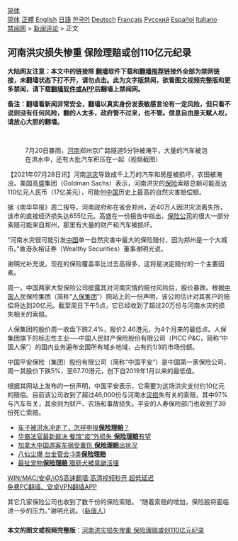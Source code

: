  <!-- 面包屑导航 --> <div class="breadcrumb"><!-- GTranslate: https://gtranslate.io/ -->  <div class="switcher notranslate">  <div class="selected">  <a href="#" onclick="return false;"> 简体</a>  </div>  <div class="option">  <a href="https://www.bannedbook.org" onclick="doGTranslate('zh-CN|zh-CN');jQuery('div.switcher div.selected a').html(jQuery(this).html());return false;" title="简体中文" class="nturl selected"> 简体</a>  <a href="https://www.bannedbook.org/zh-tw/" onclick="doGTranslate('zh-CN|zh-TW');jQuery('div.switcher div.selected a').html(jQuery(this).html());return false;" title="繁體中文" class="nturl"> 正體</a>  <a href="https://www.bannedbook.org/en/" onclick="doGTranslate('zh-CN|en');jQuery('div.switcher div.selected a').html(jQuery(this).html());return false;" title="English" class="nturl"> English</a>  <a href="https://www.bannedbook.org/ja/" onclick="doGTranslate('zh-CN|ja');jQuery('div.switcher div.selected a').html(jQuery(this).html());return false;" title="日本語" class="nturl"> 日語</a>  <a href="https://www.bannedbook.org/ko/" onclick="doGTranslate('zh-CN|ko');jQuery('div.switcher div.selected a').html(jQuery(this).html());return false;" title="한국어" class="nturl"> 한국어</a>  <a href="https://www.bannedbook.org/de/" onclick="doGTranslate('zh-CN|de');jQuery('div.switcher div.selected a').html(jQuery(this).html());return false;" title="Deutsch" class="nturl"> Deutsch</a>  <a href="https://www.bannedbook.org/fr/" onclick="doGTranslate('zh-CN|fr');jQuery('div.switcher div.selected a').html(jQuery(this).html());return false;" title="Français" class="nturl"> Français</a>  <a href="https://www.bannedbook.org/ru/" onclick="doGTranslate('zh-CN|ru');jQuery('div.switcher div.selected a').html(jQuery(this).html());return false;" title="Русский" class="nturl"> Русский</a>  <a href="https://www.bannedbook.org/es/" onclick="doGTranslate('zh-CN|es');jQuery('div.switcher div.selected a').html(jQuery(this).html());return false;" title="Español" class="nturl"> Español</a>  <a href="https://www.bannedbook.org/it/" onclick="doGTranslate('zh-CN|it');jQuery('div.switcher div.selected a').html(jQuery(this).html());return false;" title="Italiano" class="nturl"> Italiano</a>  </div>  </div>      <div class='breadcrumb-sub'><!-- Breadcrumb NavXT 6.3.0 --> <a href="https://www.bannedbook.org/" class="home">禁闻网</a> &gt; <a href="https://www.bannedbook.org/bnews/comments/" class="category">新闻评论</a> &gt; 正文</div></div><h2>河南洪灾损失惨重 保险理赔或创110亿元纪录</h2> <p class="notice"><b>大陆网友注意：本文中的链接除 <a href="https://github.com/bannedbook/fanqiang" >翻墙</a>软件下载和<a href="https://github.com/killgcd/justmysocks/blob/master/README.md">翻墙推荐</a>链接外全部为禁网链接，未翻墙状态下打不开，请勿点击。此为文字版禁闻，欲看图文视频完整版和更多禁闻，请下载<a href="https://github.com/bannedbook/fanqiang">翻墙软件或APP</a>后翻墙上禁闻网。</p><p>备注：翻墙看新闻非常安全，翻墙以真实身份发表敏感言论有一定风险，但只看不说则没有任何风险，翻的人太多，政府管不过来，也不管。信息自由是天赋人权，请放心大胆的翻墙。</b></p>  <div class="entry"> <br /> <figure><a href="https://i1.wp.com/upload-images-bucket-v64rleca837do.s3.eu-west-1.amazonaws.com/wp-content/uploads/2021/07/22172822/Screen-Shot-2021-07-22-at-13.27.16.png?fit=1664%2C1074&#038;ssl=1" data-caption="7月20日暴雨，河南郑州京广路隧道5分钟被淹平，大量的汽车被泡在洪水中，还有大批汽车积压在一起（视频截图）"></a><figcaption class="wp-caption-text">7月20日暴雨，<a href="https://www.bannedbook.org/bnews/tag/%e6%b2%b3%e5%8d%97/" class="st_tag internal_tag" rel="tag" title="标签 河南 下的日志">河南</a>郑州京广路隧道5分钟被淹平，大量的汽车被泡在洪水中，还有大批汽车积压在一起（视频截图）</figcaption></figure> <p>【2021年07月28日讯】河南<a href="https://www.bannedbook.org/bnews/tag/%e6%b4%aa%e7%81%be/" class="st_tag internal_tag" rel="tag" title="标签 洪灾 下的日志">洪灾</a>导致成千上万的汽车和房屋被损坏，农田被淹没。美国高盛集团（Goldman Sachs）表示，河南洪灾的<a href="https://www.bannedbook.org/bnews/tag/%E4%BF%9D%E9%99%A9/" class="st_tag internal_tag" rel="tag" title="标签 保险 下的日志">保险</a>索赔总额可能高达110亿元人民币（17亿美元），可能创<span class='wp_keywordlink_affiliate'><a href="https://www.bannedbook.org/" title="中国" target="_blank">中国</a></span>历史上最高的自然灾害赔偿额。</p> <p>据《南华早报》周二报导，河南政府称在省会郑州，近40万人因洪灾流离失所，该市的直接经济损失达655亿元。高盛在一份报告中指出，<a href="https://www.bannedbook.org/bnews/tag/%e4%bf%9d%e9%99%a9%e5%85%ac%e5%8f%b8/" class="st_tag internal_tag" rel="tag" title="标签 保险公司 下的日志">保险公司</a>的很大一部分索赔可能来自郑州，那里有大量的财产和汽车被损坏。</p>  <p>“河南水灾很可能引发<a href="https://www.bannedbook.org/bnews/tag/%E4%B8%AD%E5%9B%BD/" class="st_tag internal_tag" rel="tag" title="标签 中国 下的日志">中国</a>单一自然灾害中最大的保险赔付，因为郑州是一个大城市。”香港永裕证券（Wealthy Securities）董事谢明光说。</p> <p>谢明光补充说，现在的保险覆盖率比过去高得多，这将是决定赔付的一个主要因素。</p>  <p>周一，中国两家大型保险公司披露其对河南灾情的赔付风险后，股价暴跌。根据<a href="https://www.bannedbook.org/bnews/tag/%e4%b8%ad%e5%9b%bd%e4%ba%ba/" class="st_tag internal_tag" rel="tag" title="标签 中国人 下的日志">中国人</a>民保险集团（简称“<a href="https://www.bannedbook.org/bnews/tag/%E4%BA%BA%E4%BF%9D%E9%9B%86%E5%9B%A2/" class="st_tag internal_tag" rel="tag" title="标签 人保集团 下的日志">人保集团</a>”）网站上的一份声明，该公司估计对其客户的赔偿将达到20亿元。截至周日下午5点，它已经收到了超过20万份与河南水灾的损失相关的索赔。</p> <p>人保集团的股价周一收盘下跌2.4%，报价2.46港元，为4个月来的最低点。人保集团旗下的标志性主业—–中国人民财产保险股份有限公司（PICC P&amp;C，简称“中国人保”）的国内业务遍布全国所有城乡地域，占有约1/3的市场份额。</p>  <p>中国平安保险（集团）股份有限公司（简称“中国平安”）是中国第一家保险公司，周一其股价下跌5%，至67.70港元，创下自2019年1月以来的最低值。</p> <p>根据其网站上发布的一份声明，中国平安表示，它需要为这场洪灾支付约10亿元的赔偿。目前该公司收到了超过46,000份与河南水<a href="https://www.bannedbook.org/bnews/tag/%E7%81%BE%E6%8D%9F/" class="st_tag internal_tag" rel="tag" title="标签 灾损 下的日志">灾损</a>失有关的索赔，其中97%与汽车有关，其余则为财产、农场和事故损失。平安的人寿保险部门也收到了39份死亡索赔。</p>  <ul class='op-related-articles' title='相关阅读'> <li><a href='https://www.bannedbook.org/bnews/comments/20210717/1588866.html' target='_blank'>车子被洪水冲走了，怎样申报<b>保险理赔</b>？</a></li> <li><a href='https://www.bannedbook.org/bnews/cnnews/20210225/1493288.html' target='_blank'>华裔法官最新裁决 餐馆“疫”外损失 <b>保险理赔</b>有望</a></li> <li><a href='https://www.bannedbook.org/bnews/worldnews/20161221/631959.html' target='_blank'>加拿大中国游客车祸受重伤 <b>保险理赔</b>出状况</a></li> <li><a href='https://www.bannedbook.org/bnews/taiwannews/20150629/417738.html' target='_blank'>八仙尘爆 台金管会:3类<b>保险理赔</b></a></li> <li><a href='https://www.bannedbook.org/bnews/cnnews/20120926/61921.html' target='_blank'>最扯宠物<b>保险理赔</b> 腊肠犬被臭鼬活埋</a></li> </ul> <p class="texttj"> <a href="https://github.com/bannedbook/fanqiang/wiki/V2ray%E6%9C%BA%E5%9C%BA" target="_blank">WIN/MAC/安卓/iOS高速翻墙:高清视频秒开,超低延迟</a><br/> <a href="https://github.com/bannedbook/fanqiang/wiki/%E7%A6%81%E9%97%BB%E7%BD%91%E5%AE%89%E5%8D%93%E7%BF%BB%E5%A2%99%E6%96%B0%E9%97%BBAPP" target="_blank">免费PC翻墙、安卓VPN翻墙APP</a></p><p>其它几家保险公司也收到了数千份的保险索赔。 “随着索赔的增加，保险股将面临进一步的压力。”谢明光说。（<span class='wp_keywordlink_affiliate'><a href="https://www.ntdtv.com/" title="新唐人">新唐人</a></span>）</p><a name='sharetosocial'></a>  <div style="margin-bottom:5px;padding-bottom:5px;clear:both"> <div id="archive-pix-1" class="banner-ads"> <!-- AuctionX Display platform tag START --> <div id="26318x728x90x621x_ADSLOT2" clicktrack="%%CLICK_URL_ESC%%"></div> <!-- AuctionX Display platform tag END --> </div> <div id="archive-pix-2" class="banner-ads"> <!-- AuctionX Display platform tag START --> <div id="26315x300x250x621x_ADSLOT2" clicktrack="%%CLICK_URL_ESC%%"></div> <!-- AuctionX Display platform tag END --> </div> </div>  <div id="archive-pix-1" class="banner-ads"> <!-- AuctionX Display platform tag START --> <div id="26318x728x90x621x_ADSLOT3" clicktrack="%%CLICK_URL_ESC%%"></div> <!-- AuctionX Display platform tag END --> </div> <div><b>本文的图文或视频完整版</b>：<a href='https://www.bannedbook.org/bnews/comments/20210729/1596072.html'>河南洪灾损失惨重 保险理赔或创110亿元纪录</a></div>  </div><!--END ENTRY--> 